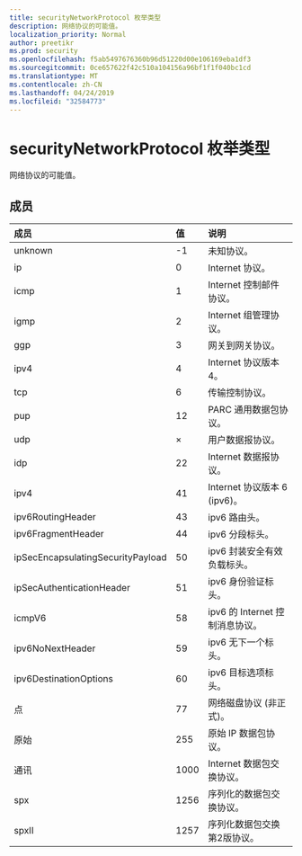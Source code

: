 ```yaml
---
title: securityNetworkProtocol 枚举类型
description: 网络协议的可能值。
localization_priority: Normal
author: preetikr
ms.prod: security
ms.openlocfilehash: f5ab5497676360b96d51220d00e106169eba1df3
ms.sourcegitcommit: 0ce657622f42c510a104156a96bf1f1f040bc1cd
ms.translationtype: MT
ms.contentlocale: zh-CN
ms.lasthandoff: 04/24/2019
ms.locfileid: "32584773"
---
```

# <a name="securitynetworkprotocol-enum-type"></a>securityNetworkProtocol 枚举类型

网络协议的可能值。

## <a name="members"></a>成员

|成员|值|说明|
|:---|:---|:---|
|unknown|-1|未知协议。|
|ip|0|Internet 协议。|
|icmp|1| Internet 控制邮件协议。|
|igmp|2 | Internet 组管理协议。|
|ggp|3 | 网关到网关协议。|
|ipv4|4 | Internet 协议版本4。|
|tcp|6 | 传输控制协议。|
|pup|12| PARC 通用数据包协议。|
|udp|×| 用户数据报协议。|
|idp|22| Internet 数据报协议。|
|ipv4|41| Internet 协议版本 6 (ipv6)。|
|ipv6RoutingHeader|43| ipv6 路由头。|
|ipv6FragmentHeader|44| ipv6 分段标头。|
|ipSecEncapsulatingSecurityPayload|50| ipv6 封装安全有效负载标头。|
|ipSecAuthenticationHeader|51| ipv6 身份验证标头。|
|icmpV6|58| ipv6 的 Internet 控制消息协议。|
|ipv6NoNextHeader|59| ipv6 无下一个标头。|
|ipv6DestinationOptions|60| ipv6 目标选项标头。|
|点|77| 网络磁盘协议 (非正式)。|
|原始|255| 原始 IP 数据包协议。|
|通讯|1000| Internet 数据包交换协议。|
|spx|1256| 序列化的数据包交换协议。|
|spxII|1257| 序列化数据包交换第2版协议。|
